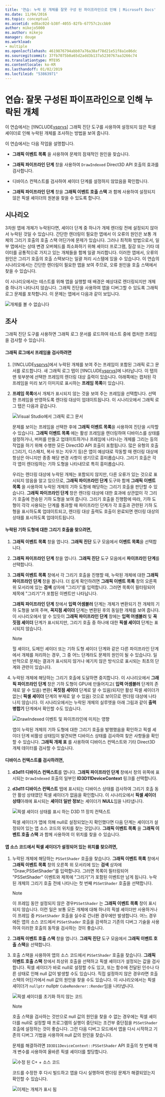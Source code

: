 ```yaml
---
title: '연습: 누락 된 개체를 잘못 구성 된 파이프라인으로 인해 | Microsoft Docs'
ms.date: 11/04/2016
ms.topic: conceptual
ms.assetid: ed8ac02d-b38f-4055-82fb-67757c2ccbb9
author: mikejo5000
ms.author: mikejo
manager: douge
ms.workload:
- multiple
ms.openlocfilehash: 4619876794abb07a76a38af78d21e51f8a1e86dc
ms.sourcegitcommit: 37fb7075b0a65d2add3b137a5230767aa3266c74
ms.translationtype: MTE95
ms.contentlocale: ko-KR
ms.lasthandoff: 01/02/2019
ms.locfileid: "53863971"
---
```

# <a name="walkthrough-missing-objects-due-to-misconfigured-pipeline"></a>연습: 잘못 구성된 파이프라인으로 인해 누락된 개체
이 연습에서는 [!INCLUDE[vsprvs](../../code-quality/includes/vsprvs_md.md)] 그래픽 진단 도구를 사용하여 설정되지 않은 픽셀 셰이더로 인해 누락된 개체를 조사하는 방법을 보여 줍니다.  
  
 이 연습에서는 다음 작업을 설명합니다.  
  
-   **그래픽 이벤트 목록** 을 사용하여 문제의 잠재적인 원인을 찾습니다.  
  
-   **그래픽 파이프라인 단계** 창을 사용하여 `DrawIndexed` Direct3D API 호출의 효과를 검사합니다.  
  
-   디바이스 컨텍스트를 검사하여 셰이더 단계를 설정하지 않았음을 확인합니다.  
  
-   **그래픽 파이프라인 단계** 창을 **그래픽 이벤트 호출 스택** 과 함께 사용하여 설정되지 않은 픽셀 셰이더의 원본을 찾을 수 있도록 합니다.  
  
## <a name="scenario"></a>시나리오  
 3차원 앱에 개체가 누락된다면, 셰이더 단계 중 하나가 개체 렌더링 전에 설정되지 않아서 누락된 것일 수 있습니다. 간단한 렌더링이 필요한 앱에서 이 오류의 원인은 보통 개체의 그리기 호출의 호출 스택 어딘가에 문제가 있습니다. 그러나 최적화 방법으로서, 일부 앱에서는 상태 변경 오버헤드를 최소화하기 위해 셰이더 프로그램, 질감 또는 기타 데이터를 공통적으로 가지고 있는 개체들을 함께 일괄 처리합니다. 이러한 앱에서, 오류의 원인은 그리기 호출의 호출 스택보다는 일괄 처리 시스템에 있을 수 있습니다. 이 연습의 시나리오에서는 간단한 렌더링이 필요한 앱을 보여 주므로, 오류 원인을 호출 스택에서 찾을 수 있습니다.  
  
 이 시나리오에서는 테스트를 위해 앱을 실행할 때 배경은 예상대로 렌더링되지만 개체 중 하나가 나타나지 않습니다. 그래픽 진단을 사용하여 앱을 디버그할 수 있도록 그래픽 로그 문제를 포착합니다. 이 문제는 앱에서 다음과 같이 보입니다.  
  
 ![개체를 볼 수 없습니다](media/gfx_diag_demo_misconfigured_pipeline_problem.png "gfx_diag_demo_misconfigured_pipeline_problem")  
  
## <a name="investigation"></a>조사  
 그래픽 진단 도구를 사용하면 그래픽 로그 문서를 로드하여 테스트 중에 캡처한 프레임을 검사할 수 있습니다.  
  
#### <a name="to-examine-a-frame-in-a-graphics-log"></a>그래픽 로그에서 프레임을 검사하려면  
  
1. [!INCLUDE[vsprvs](../../code-quality/includes/vsprvs_md.md)]에서 누락된 개체를 보여 주는 프레임이 포함된 그래픽 로그 문서를 로드합니다. 새 그래픽 로그 탭이 [!INCLUDE[vsprvs](../../code-quality/includes/vsprvs_md.md)]에 나타납니다. 이 탭의 맨 윗부분에 선택한 프레임의 렌더링 대상 출력이 있습니다. 아래쪽에는 캡처된 각 프레임을 미리 보기 이미지로 표시하는 **프레임 목록**이 있습니다.  
  
2. **프레임 목록**에서 개체가 표시되지 않는 것을 보여 주는 프레임을 선택합니다. 선택한 프레임을 반영하도록 렌더링 대상이 업데이트됩니다. 이 시나리오에서 그래픽 로그 탭은 다음과 같습니다.  
  
    ![Visual Studio에서 그래픽 로그 문서](media/gfx_diag_demo_misconfigured_pipeline_step_1.png "gfx_diag_demo_misconfigured_pipeline_step_1")  
  
   문제를 보이는 프레임을 선택한 후에 **그래픽 이벤트 목록**을 사용하여 진단을 시작할 수 있습니다. **그래픽 이벤트 목록** 에는 활성 프레임을 렌더링하여 디바이스를 상태를 설정하거나, 버퍼를 만들고 업데이트하거나 프레임에 나타나는 개체를 그리는 등의 작업을 하기 위해 수행한 모든 Direct3D API 호출이 포함됩니다. 많은 유형의 호출(그리기, 디스패치, 복사 또는 지우기 등)은 앱이 예상대로 작동할 때 렌더링 대상에 항상은 아니지만 종종 해당 변경 사항이 생기므로 흥미롭습니다. 그리기 호출은 각각 앱이 렌더링하는 기하 도형을 나타내므로 특히 흥미롭습니다.  
  
   우리는 렌더링 대상에 누락된 개체는 포함되지 않지만, 다른 오류가 있는 것으로 표시되지 않음을 알고 있으므로, **그래픽 파이프라인 단계** 도구와 함께 **그래픽 이벤트 목록** 을 사용하여 누락된 개체의 기하 도형에 해당하는 그리기 호출을 판단할 수 있습니다. **그래픽 파이프라인 단계** 창은 렌더링 대상에 대한 효과에 상관없이 각 그리기 호출에 전송된 기하 도형을 보여 줍니다. 그리기 호출을 진행함에 따라, 기하 도형이 각각 사용되는 단계를 통과할 때 파이프라인 단계가 각 호출과 관련된 기하 도형을 표시하도록 업데이트되고, 렌더링 대상 출력도 호출이 완료되면 렌더링 대상의 상태를 표시하도록 업데이트됩니다.  
  
#### <a name="to-find-the-draw-call-for-the-missing-geometry"></a>누락된 기하 도형에 대한 그리기 호출을 찾으려면,  
  
1. **그래픽 이벤트 목록** 창을 엽니다. **그래픽 진단** 도구 모음에서 **이벤트 목록**을 선택합니다.  
  
2. **그래픽 파이프라인 단계** 창을 엽니다. **그래픽 진단** 도구 모음에서 **파이프라인 단계**를 선택합니다.  
  
3. **그래픽 이벤트 목록** 창에서 각 그리기 호출을 진행할 때, 누락된 개체에 대한 **그래픽 파이프라인 단계** 창을 봅니다. 더 쉽게 확인하려면 **그래픽 이벤트 목록** 창의 오른쪽 위 모서리에 있는 **검색** 상자에 "그리기"를 입력합니다. 그러면 목록이 필터링되어 제목에 "그리기"가 포함된 이벤트만 나타납니다.  
  
    **그래픽 파이프라인 단계** 창에서 **입력 어셈블러** 단계는 개체가 변환되기 전 개체의 기하 도형을 보여 주며, **꼭지점 셰이더** 단계는 변환된 후의 동일한 개체를 보여 줍니다. 이 시나리오에서 알 수 있듯이 **그래픽 파이프라인 단계** 창에는 **입력 어셈블러** 및  **꼭짓점 셰이더** 단계가 표시되지만, 그리기 호출 중 하나에 대한 **픽셀 셰이더** 단계는 표시되지 않습니다.  
  
   > [!NOTE]
   >  헐 셰이더, 도메인 셰이더 또는 기하 도형 셰이더 단계와 같은 다른 파이프라인 단계에서 개체를 처리하는 경우, 그 중 어느 단계라도 문제의 원인이 될 수 있습니다. 일반적으로 문제는 결과가 표시되지 않거나 예기치 않은 방식으로 표시되는 최초의 단계와 관련이 있습니다.  
  
4. 누락된 개체에 해당하는 그리기 호출에 도달하면 중지합니다. 이 시나리오에서 **그래픽 파이프라인 단계** 창은 기하 도형이 GPU에 만들어지고( **입력 어셈블러** 단계의 존재로 알 수 있음) 변환( **꼭짓점 셰이더** 단계로 알 수 있음)되지만 활성 픽셀 셰이더가 없는( **픽셀 셰이더** 단계의 부재로 알 수 있음) 것으로 보이므로 렌더링 대상에 나타나지 않습니다. 이 시나리오에서는 누락된 개체의 실루엣을 아래 그림과 같이 **출력 병합기** 단계에서 확인할 수도 있습니다.  
  
    ![DrawIndexed 이벤트 및 파이프라인에 미치는 영향](media/gfx_diag_demo_misconfigured_pipeline_step_2.png "gfx_diag_demo_misconfigured_pipeline_step_2")  
  
   앱이 누락된 개체의 기하 도형에 대한 그리기 호출을 발행했음을 확인하고 픽셀 셰이더 단계 비활성 상태임이 발견되면 디바이스 상태를 검사하여 찾은 사항들을 확인할 수 있습니다. **그래픽 개체 표** 를 사용하여 디바이스 컨텍스트와 기타 Direct3D 개체 데이터를 검사할 수 있습니다.  
  
#### <a name="to-examine-device-context"></a>디바이스 컨텍스트를 검사하려면,  
  
1. **d3d11 디바이스 컨텍스트**를 엽니다. **그래픽 파이프라인 단계** 창에서 창의 위쪽에 표시되는 `DrawIndexed` 호출의 일부인 **ID3D11DeviceContext** 링크를 선택합니다.  
  
2. **d3d11 디바이스 컨텍스트** 탭에 표시되는 디바이스 상태를 검사하여 그리기 호출 동안 활성 상태였던 픽셀 셰이더가 없음을 확인합니다. 이 시나리오에서 **픽셀 셰이더 상태**아래에 표시되는 **셰이더 일반 정보**는 셰이더가 **NULL**임을 나타냅니다.  
  
    ![픽셀 셰이더 상태를 표시 하는 D3D 11 장치 컨텍스트](media/gfx_diag_demo_misconfigured_pipeline_step_4.png "gfx_diag_demo_misconfigured_pipeline_step_4")  
  
   픽셀 셰이더가 앱에 의해 null로 설정되었는지 확인했다면 다음 단계는 셰이더가 설정되어 있는 앱 소스 코드의 위치를 찾는 것입니다. **그래픽 이벤트 목록** 을 **그래픽 이벤트 호출 스택** 과 함께 사용하여 이 위치를 찾을 수 있습니다.  
  
#### <a name="to-find-where-the-pixel-shader-is-set-in-your-apps-source-code"></a>앱 소스 코드에서 픽셀 셰이더가 설정되어 있는 위치를 찾으려면,  
  
1. 누락된 개체에 해당하는 `PSSetShader` 호출을 찾습니다. **그래픽 이벤트 목록** 창에서 **그래픽 이벤트 목록** 창의 오른쪽 위 모서리에 있는 **검색** 상자에 "Draw;PSSetShader"를 입력합니다. 그러면 목록이 필터링되어 "PSSetShader" 이벤트와 제목에 "그리기"가 포함된 이벤트만 남게 됩니다. 누락된 개체의 그리기 호출 전에 나타나는 첫 번째 `PSSetShader` 호출을 선택합니다.  
  
   > [!NOTE]
   >  이 프레임 동안 설정되지 않은 경우`PSSetShader` 는 **그래픽 이벤트 목록** 창이 표시되지 않습니다. 이런 일은 보통 모든 개체에 대해 하나의 픽셀 셰이더만 사용하거나 이 프레임 중 `PSSetShader` 호출을 실수로 건너뛴 경우에만 발생합니다. 어느 경우에든 앱의 소스 코드에서 `PSSetShader` 호출을 검색하고 기존의 디버그 기술을 사용하여 이러한 호출의 동작을 검사하는 것이 좋습니다.  
  
2. **그래픽 이벤트 호출 스택** 창을 엽니다. **그래픽 진단** 도구 모음에서 **그래픽 이벤트 호출 스택**을 선택합니다.  
  
3. 호출 스택을 사용하여 앱의 소스 코드에서 `PSSetShader` 호출을 찾습니다. **그래픽 이벤트 호출 스택** 창에서 최상위 호출을 선택하고 픽셀 셰이더가 설정되는 값을 검사합니다. 픽셀 셰이더가 바로 null로 설정할 수도 있고, 또는 함수에 전달된 인수나 다른 상태로 인해 null 값이 발생할 수도 있습니다. 직접 설정하지 않은 경우라면 호출 스택의 어딘가에서 null 값의 원인을 찾을 수도 있습니다. 이 시나리오에서는 픽셀 셰이더가 `nullptr` nullptr `CubeRenderer::Render`임을 나타냅니다.  
  
    ![픽셀 셰이더를 초기화 하지 않는 코드](media/gfx_diag_demo_misconfigured_pipeline_step_5.png "gfx_diag_demo_misconfigured_pipeline_step_5")  
  
   > [!NOTE]
   >  호출 스택을 검사하는 것만으로 null 값의 원인을 찾을 수 없는 경우에는 픽셀 셰이더를 null로 설정할 때 프로그램의 실행이 중단되는 조건부 중단점을 `PSSetShader` 호출에 설정하는 것이 좋습니다. 그런 다음 디버그 모드에서 앱을 다시 시작하고 기존의 디버그 기법을 사용하여 null 값의 원인을 찾습니다.  
  
   문제를 해결하려면 `ID3D11DeviceContext::PSSetShader` API 호출의 첫 번째 매개 변수를 사용하여 올바른 픽셀 셰이더를 할당합니다.  
  
   ![수정 된 C&#43; &#43; 소스 코드](media/gfx_diag_demo_misconfigured_pipeline_step_6.png "gfx_diag_demo_misconfigured_pipeline_step_6")  
  
   코드를 수정한 후 다시 빌드하고 앱을 다시 실행하여 렌더링 문제가 해결되었는지 확인할 수 있습니다.  
  
   ![이제는 개체가 표시 됨](media/gfx_diag_demo_misconfigured_pipeline_resolution.jpg "gfx_diag_demo_misconfigured_pipeline_resolution")